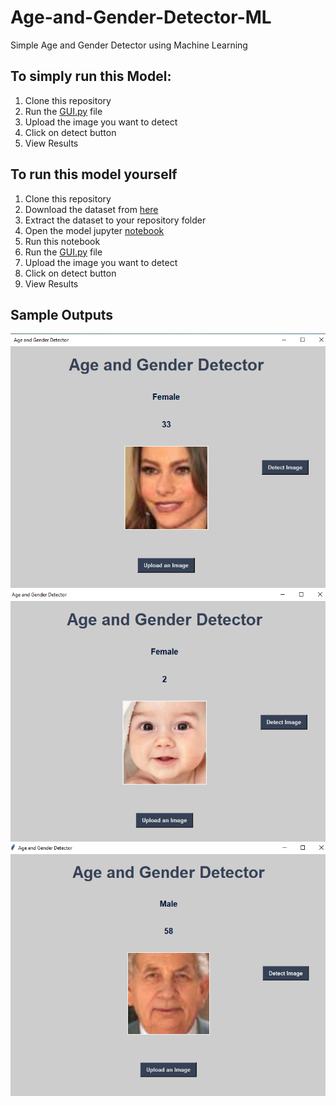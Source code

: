 # Age-and-Gender-Detector-ML
Simple Age and Gender Detector using Machine Learning

## To simply run this Model:
1. Clone this repository
2. Run the [GUI.py](https://github.com/jemma-mg/Age-and-Gender-Detector-ML/blob/main/GUI.py) file
3. Upload the image you want to detect
4. Click on detect button
5. View Results

## To run this model yourself
1. Clone this repository
2. Download the dataset from [here](https://www.kaggle.com/datasets/jangedoo/utkface-new)
3. Extract the dataset to your repository folder
4. Open the model jupyter [notebook](https://github.com/jemma-mg/Age-and-Gender-Detector-ML/blob/main/model-age-and-gender-detector.ipynb)
5. Run this notebook
6. Run the [GUI.py](https://github.com/jemma-mg/Age-and-Gender-Detector-ML/blob/main/GUI.py) file
7. Upload the image you want to detect
8. Click on detect button
9. View Results

## Sample Outputs
![Sample Output 1](https://github.com/jemma-mg/Age-and-Gender-Detector-ML/blob/main/images/output_1.png)
![Sample Output 2](https://github.com/jemma-mg/Age-and-Gender-Detector-ML/blob/main/images/output_2.png)
![Sample Output 3](https://github.com/jemma-mg/Age-and-Gender-Detector-ML/blob/main/images/output_3.png)
